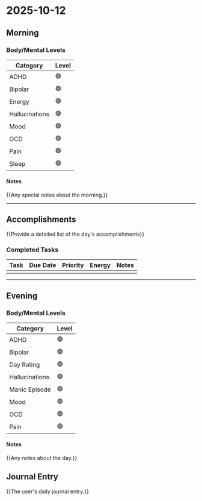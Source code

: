 # 2025-10-12

## Morning
### Body/Mental Levels

| Category       | Level |
| -------------- | ----- |
| ADHD           | 🟢    |
| Bipolar        | 🟢    |
| Energy         | 🟢    |
| Hallucinations | 🟢    |
| Mood           | 🟢    |
| OCD            | 🟢    |
| Pain           | 🟢    |
| Sleep          | 🟢    |

#### Notes

{{Any special notes about the morning.}}

---
## Accomplishments

{{Provide a detailed list of the day's accomplishments}}

### Completed Tasks

| Task | Due Date | Priority | Energy | Notes |
| ---- | -------- | -------- | ------ | ----- |
|      |          |          |        |       |

---
## Evening
### Body/Mental Levels

| Category       | Level |
| -------------- | ----- |
| ADHD           | 🟢    |
| Bipolar        | 🟢    |
| Day Rating     | 🟢    |
| Hallucinations | 🟢    |
| Manic Episode  | 🟢    |
| Mood           | 🟢    |
| OCD            | 🟢    |
| Pain           | 🟢    |

#### Notes

{{Any notes about the day.}}

## Journal Entry

{{The user's daily journal entry.}}